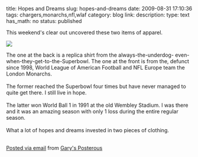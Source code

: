 title: Hopes and Dreams
slug: hopes-and-dreams
date: 2009-08-31 17:10:36
tags: chargers,monarchs,nfl,wlaf
category: blog
link: 
description: 
type: text
has_math: no
status: published

This weekend's clear out uncovered these two items of apparel.

[![](http://posterous.com/getfile/files.posterous.com/vicchi/sYvsSzMDbSBxa90iFIbZ9ifwA9z6ZYQBZ1ZjD5GRTk9tWOzchUadPa5Vlq2G/photo.jpg.scaled.500.jpg)](http://posterous.com/getfile/files.posterous.com/vicchi/BIgfe6LWRpfdRyM4OBG3iDMGb5YcIbZO2ulmEmFCrrsYv3GhDntAMCVCRqFp/photo.jpg "http://posterous.com/getfile/files.posterous.com/vicchi/BIgfe6LWRpfdRyM4OBG3iDMGb5YcIbZO2ulmEmFCrrsYv3GhDntAMCVCRqFp/photo.jpg") 

The one at the back is a replica shirt from the always-the-underdog- even-when-they-get-to-the-Superbowl. The one at the front is from the, defunct since 1998, World League of American Football and NFL Europe team the London Monarchs.   
   
The former reached the Superbowl four times but have never managed to quite get there. I still live in hope.   
   
The latter won World Ball 1 in 1991 at the old Wembley Stadium. I was there and it was an amazing season with only 1 loss during the entire regular season.   
   
What a lot of hopes and dreams invested in two pieces of clothing.   
   


  [Posted via email](http://posterous.com "http://posterous.com") from [Gary's Posterous](http://vicchi.posterous.com/hopes-and-dreams "http://vicchi.posterous.com/hopes-and-dreams") 

 

